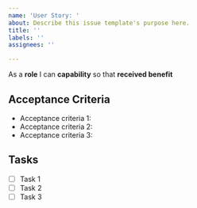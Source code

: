 ```yaml
---
name: 'User Story: '
about: Describe this issue template's purpose here.
title: ''
labels: ''
assignees: ''

---
```


As a **role** I can **capability** so that **received benefit**

## Acceptance Criteria
* Acceptance criteria 1:
* Acceptance criteria 2:
* Acceptance criteria 3:

## Tasks
- [ ] Task 1
- [ ] Task 2
- [ ] Task 3

